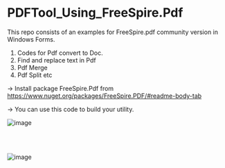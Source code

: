 # PDFTool_Using_FreeSpire.Pdf
This repo consists of an examples for FreeSpire.pdf community version in Windows Forms.

1. Codes for Pdf convert to Doc.
2. Find and replace text in Pdf
3. Pdf Merge
4. Pdf Split etc

 -> Install package FreeSpire.Pdf from https://www.nuget.org/packages/FreeSpire.PDF/#readme-body-tab

 -> You can use this code to build your utility.

 ![image](https://github.com/user-attachments/assets/1b549794-c0e8-4559-bb6d-271c028e5a88)

 <br />
 <br />

 ![image](https://github.com/user-attachments/assets/7c3fd55c-f9ea-48f7-8219-ecf718dadd96)

 <br />
 <br />




 

